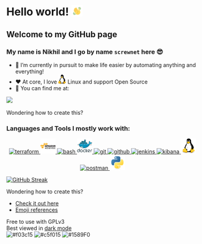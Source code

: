 # Hello world! <img src="./handwave.gif" align="top" width="30px">

<!--
**screwnet/screwnet** is a ✨ _special_ ✨ repository because its `README.md` (this file) appears on your GitHub profile. -->
## Welcome to my GitHub page
### My name is Nikhil and I go by name `screwnet` here :sunglasses:

- 🔭 I’m currently in pursuit to make life easier by automating anything and everything!
- :hearts: At core, I love <span><img src="./Tux.svg.png" alt="Tux" width="20px"></span>&nbsp;Linux and support Open Source
- :postbox:  You can find me at:
<p align="left">
<a href="https://www.linkedin.com/in/nikhilvinoy" target="_blank" rel="noopener noreferrer"><img src="https://img.shields.io/badge/LinkedIn-0077B5?style=for-the-badge&logo=linkedin&logoColor=white"/></a>

<!--START_SECTION:activity-->

Wondering how to create this?
<h3 align="left">Languages and Tools I mostly work with:</h3>
<p align="center">
<a href="https://www.terraform.io/" target="_blank"> <img src="https://www.vectorlogo.zone/logos/terraformio/terraformio-ar21.svg" alt="terraform" width="80" height="40"/> </a>
<a href="https://aws.amazon.com" target="_blank"> <img src="https://raw.githubusercontent.com/devicons/devicon/master/icons/amazonwebservices/amazonwebservices-original-wordmark.svg" alt="aws" width="40" height="40"/> </a>
<a href="https://www.gnu.org/software/bash/" target="_blank"> <img src="https://www.vectorlogo.zone/logos/gnu_bash/gnu_bash-icon.svg" alt="bash" width="40" height="40"/> </a>
<a href="https://www.docker.com/" target="_blank"> <img src="https://raw.githubusercontent.com/devicons/devicon/master/icons/docker/docker-original-wordmark.svg" alt="docker" width="40" height="40"/> </a>
<a href="https://git-scm.com/" target="_blank"> <img src="https://www.vectorlogo.zone/logos/git-scm/git-scm-icon.svg" alt="git" width="40" height="40"/> </a>
<a href="https://github.com/" target="_blank"> <img src="https://www.vectorlogo.zone/logos/github/github-icon.svg" alt="github" width="40" height="50"/> </a>
<a href="https://www.jenkins.io" target="_blank"> <img src="https://www.vectorlogo.zone/logos/jenkins/jenkins-icon.svg" alt="jenkins" width="40" height="40"/> </a>
<a href="https://www.elastic.co/kibana" target="_blank"> <img src="https://www.vectorlogo.zone/logos/elasticco_kibana/elasticco_kibana-icon.svg" alt="kibana" width="40" height="40"/> </a>
<a href="https://www.linux.org/" target="_blank"> <img src="https://raw.githubusercontent.com/devicons/devicon/master/icons/linux/linux-original.svg" alt="linux" width="40" height="40"/> </a>
<a href="https://postman.com" target="_blank"> <img src="https://www.vectorlogo.zone/logos/getpostman/getpostman-icon.svg" alt="postman" width="40" height="40"/> </a>
<a href="https://www.python.org" target="_blank"> <img src="https://raw.githubusercontent.com/devicons/devicon/master/icons/python/python-original.svg" alt="python" width="40" height="40"/> </a>
</p>

[![GitHub Streak](https://github-readme-streak-stats.herokuapp.com?user=screwnet&theme=dark&hide_border=true)](https://git.io/streak-stats)

Wondering how to create this?
* [Check it out here](https://docs.github.com/en/account-and-profile/setting-up-and-managing-your-github-profile/customizing-your-profile/managing-your-profile-readme "Managing your profile README")
* [Emoji references](https://gist.github.com/rxaviers/7360908)

Free to use with GPLv3 <br>
Best viewed in [dark mode](https://github.com/settings/appearance)
<br>
![#f03c15](https://via.placeholder.com/15/f03c15/000000?text=+) ![#c5f015](https://via.placeholder.com/15/c5f015/000000?text=+) ![#1589F0](https://via.placeholder.com/15/1589F0/000000?text=+)
